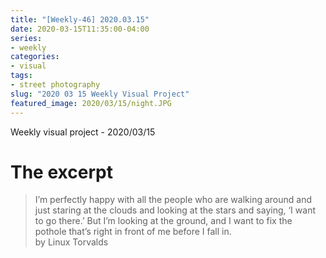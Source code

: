 ```yaml
---
title: "[Weekly-46] 2020.03.15"
date: 2020-03-15T11:35:00-04:00
series:
- weekly
categories:
- visual
tags:
- street photography
slug: "2020 03 15 Weekly Visual Project"
featured_image: 2020/03/15/night.JPG
---
```


Weekly visual project - 2020/03/15
<!--more-->

# The excerpt
>I’m perfectly happy with all the people who are walking around and just staring at the clouds and looking at the stars and saying, ‘I want to go there.’ But I’m looking at the ground, and I want to fix the pothole that’s right in front of me before I fall in.    
by Linux Torvalds